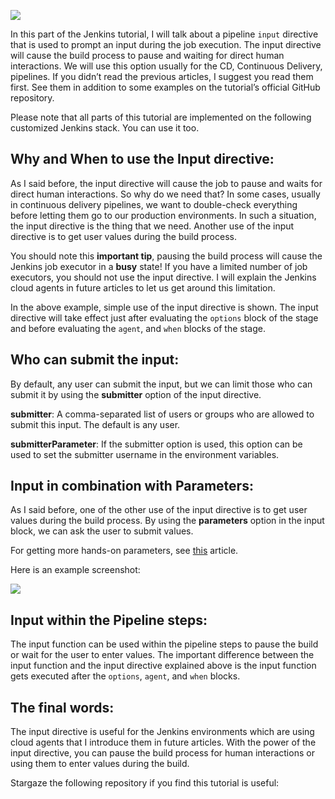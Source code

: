 ![](https://miro.medium.com/max/1400/1*isD_dDi7u493JTm4ZudxOw.jpeg)

In this part of the Jenkins tutorial, I will talk about a pipeline `input` directive that is used to prompt an input during the job execution. The input directive will cause the build process to pause and waiting for direct human interactions. We will use this option usually for the CD, Continuous Delivery, pipelines. If you didn’t read the previous articles, I suggest you read them first. See them in addition to some examples on the tutorial’s official GitHub repository.

Please note that all parts of this tutorial are implemented on the following customized Jenkins stack. You can use it too.

## Why and When to use the Input directive:

As I said before, the input directive will cause the job to pause and waits for direct human interactions. So why do we need that? In some cases, usually in continuous delivery pipelines, we want to double-check everything before letting them go to our production environments. In such a situation, the input directive is the thing that we need. Another use of the input directive is to get user values during the build process.

You should note this **important tip**, pausing the build process will cause the Jenkins job executor in a **busy** state! If you have a limited number of job executors, you should not use the input directive. I will explain the Jenkins cloud agents in future articles to let us get around this limitation.

In the above example, simple use of the input directive is shown. The input directive will take effect just after evaluating the `options` block of the stage and before evaluating the `agent`, and `when` blocks of the stage.

## Who can submit the input:

By default, any user can submit the input, but we can limit those who can submit it by using the **submitter** option of the input directive.

**submitter**: A comma-separated list of users or groups who are allowed to submit this input. The default is any user.

**submitterParameter**: If the submitter option is used, this option can be used to set the submitter username in the environment variables.

## Input in combination with Parameters:

As I said before, one of the other use of the input directive is to get user values during the build process. By using the **parameters** option in the input block, we can ask the user to submit values.

For getting more hands-on parameters, see [this](https://itnext.io/jenkins-tutorial-part-3-parameterized-pipeline-3898643ac6ad) article.

Here is an example screenshot:

![](https://miro.medium.com/max/1400/1*cSggnnMFzJ6USbH0xsBQ0g.png)

## Input within the Pipeline steps:

The input function can be used within the pipeline steps to pause the build or wait for the user to enter values. The important difference between the input function and the input directive explained above is the input function gets executed after the `options`, `agent`, and `when` blocks.

## The final words:

The input directive is useful for the Jenkins environments which are using cloud agents that I introduce them in future articles. With the power of the input directive, you can pause the build process for human interactions or using them to enter values during the build.

Stargaze the following repository if you find this tutorial is useful: